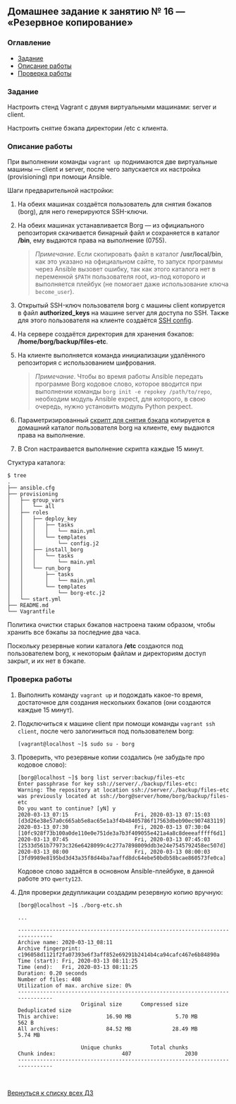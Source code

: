 ## Домашнее задание к занятию № 16 — «Резервное копирование»    <!-- omit in toc -->

### Оглавление  <!-- omit in toc -->

- [Задание](#Задание)
- [Описание работы](#Описание-работы)
- [Проверка работы](#Проверка-работы)

### Задание

Настроить стенд Vagrant с двумя виртуальными машинами: server и client.

Настроить снятие бэкапа директории /etc с клиента.

### Описание работы

При выполнении команды `vagrant up` поднимаются две виртуальные машины — client и server, после чего запускается их настройка (provisioning) при помощи Ansible.

Шаги предварительной настройки:

1. На обеих машинах создаётся пользователь для снятия бэкапов (borg), для него генерируются SSH-ключи.
2. На обеих машинах устанавливается Borg — из официального репозитория скачивается бинарный файл и сохраняется в каталог **/bin**, ему выдаются права на выполнение (0755).
    
    > *Примечание*. Если скопировать файл в каталог **/usr/local/bin**, как это указано на официальном сайте, то запуск программы через Ansible вызовет ошибку, так как этого каталога нет в переменной `$PATH` пользователя root, из-под которого и выполняется плейбук (не помогает даже использование ключа `become_user`).

3. Открытый SSH-ключ пользователя borg с машины client копируется в файл **authorized_keys** на машине server для доступа по SSH. Также для этого пользователя на клиенте создаётся [SSH config](provisioning/roles/deploy_key/templates/config.j2).
4. На сервере создаётся директория для хранения бэкапов: **/home/borg/backup/files-etc**.
5. На клиенте выполняется команда инициализации удалённого репозитория с использованием шифрования.

    > *Примечание*. Чтобы во время работы Ansible передать программе Borg кодовое слово, которое вводится при выполнении команды `borg init -e repokey /path/to/repo`, необходим модуль Ansible expect, для которого, в свою очередь, нужно установить модуль Python pexpect.

6. Параметризированный [скрипт для снятия бэкапа](provisioning/roles/run_borg/templates/borg-etc.j2) копируется в домашний каталог пользователя borg на клиенте, ему выдаются права на выполнение.
7. В Cron настраивается выполнение скрипта каждые 15 минут.

Стуктура каталога:

```console
$ tree
.
├── ansible.cfg
├── provisioning
│   ├── group_vars
│   │   └── all
│   ├── roles
│   │   ├── deploy_key
│   │   │   ├── tasks
│   │   │   │   └── main.yml
│   │   │   └── templates
│   │   │       └── config.j2
│   │   ├── install_borg
│   │   │   └── tasks
│   │   │       └── main.yml
│   │   └── run_borg
│   │       ├── tasks
│   │       │   └── main.yml
│   │       └── templates
│   │           └── borg-etc.j2
│   └── start.yml
├── README.md
└── Vagrantfile
```

Политика очистки старых бэкапов настроена таким образом, чтобы хранить все бэкапы за последние два часа.

Поскольку резервные копии каталога **/etc** создаются под пользователем borg, к некоторым файлам и директориям доступ закрыт, и их нет в бэкапе.

### Проверка работы

1. Выполнить команду `vagrant up` и подождать какое-то время, достаточное для создания нескольких бэкапов (они создаются каждые 15 минут).
2. Подключиться к машине client при помощи команды `vagrant ssh client`, после чего залогиниться под пользователем borg:

    ```console
    [vagrant@localhost ~]$ sudo su - borg
    ```

3. Проверить, что резервные копии создались (не забудьте про кодовое слово):

    ```console
    [borg@localhost ~]$ borg list server:backup/files-etc
    Enter passphrase for key ssh://server/./backup/files-etc: 
    Warning: The repository at location ssh://server/./backup/files-etc was previously located at ssh://borg@server/home/borg/backup/files-etc
    Do you want to continue? [yN] y
    2020-03-13_07:15                     Fri, 2020-03-13 07:15:03 [d3d26e38e57a0c665ab5e8ac65e1a3f4b48405786f17563dbeb90ec907483119]
    2020-03-13_07:30                     Fri, 2020-03-13 07:30:04 [10fc928f73b100a0de110e0e751de3a7b3f409055e421a4a8c8deeeafffff6d1]
    2020-03-13_07:45                     Fri, 2020-03-13 07:45:03 [2533d561b77973c326e6428099c4c277a7898009ddb3e24e7545792458ec507d]
    2020-03-13_08:00                     Fri, 2020-03-13 08:00:03 [3fd9989e8195bd3d43a35f8d44ba7aaffd8dc64ebe50bdb58bcae860573fe0ca]
    ```

    Кодовое слово задаётся в основном Ansible-плейбуке, в данной работе это `qwerty123`.

4. Для проверки дедупликации создадим резервную копию вручную:

    ```console
    [borg@localhost ~]$ ./borg-etc.sh 
    
    ...
    
    ------------------------------------------------------------------------------
    Archive name: 2020-03-13_08:11
    Archive fingerprint: c196058d1121f2fa07393e6f3aff852e69291b2414b4ca94cafc467e6b84890a
    Time (start): Fri, 2020-03-13 08:11:25
    Time (end):   Fri, 2020-03-13 08:11:25
    Duration: 0.20 seconds
    Number of files: 408
    Utilization of max. archive size: 0%
    ------------------------------------------------------------------------------
                        Original size      Compressed size    Deduplicated size
    This archive:               16.90 MB              5.70 MB                562 B
    All archives:               84.52 MB             28.49 MB              5.74 MB

                        Unique chunks         Total chunks
    Chunk index:                     407                 2030
    ------------------------------------------------------------------------------
    ```

<br/>

[Вернуться к списку всех ДЗ](../README.md)